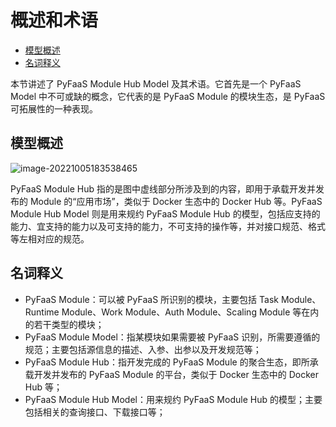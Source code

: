# 概述和术语

- [模型概述](#模型概述)
- [名词释义](#名词释义)

本节讲述了 PyFaaS Module Hub Model 及其术语。它首先是一个 PyFaaS Model 中不可或缺的概念，它代表的是 PyFaaS Module 的模块生态，是 PyFaaS 可拓展性的一种表现。

## 模型概述

![image-20221005183538465](https://www.images.wiki/D9Fl88k4CyrzbcjxD4fj.png)

PyFaaS Module Hub 指的是图中虚线部分所涉及到的内容，即用于承载开发并发布的 Module 的“应用市场”，类似于 Docker 生态中的 Docker Hub 等。PyFaaS Module Hub Model 则是用来规约 PyFaaS Module Hub 的模型，包括应支持的能力、宜支持的能力以及可支持的能力，不可支持的操作等，并对接口规范、格式等左相对应的规范。


## 名词释义 

- PyFaaS Module：可以被 PyFaaS 所识别的模块，主要包括 Task Module、Runtime Module、Work Module、Auth Module、Scaling Module 等在内的若干类型的模块；
- PyFaaS Module Model：指某模块如果需要被 PyFaaS 识别，所需要遵循的规范；主要包括源信息的描述、入参、出参以及开发规范等；
- PyFaaS Module Hub：指开发完成的 PyFaaS Module 的聚合生态，即所承载开发并发布的 PyFaaS Module 的平台，类似于 Docker 生态中的 Docker Hub 等；
- PyFaaS Module Hub Model：用来规约 PyFaaS Module Hub 的模型；主要包括相关的查询接口、下载接口等；